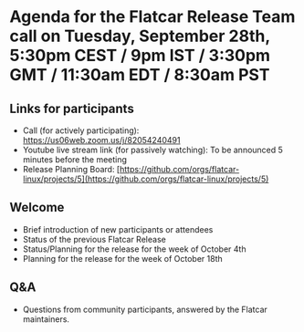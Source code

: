 # Agenda for the Flatcar Release Team call on Tuesday, September 28th, 5:30pm CEST / 9pm IST / 3:30pm GMT / 11:30am EDT / 8:30am PST

## Links for participants
- Call (for actively participating): https://us06web.zoom.us/j/82054240491
- Youtube live stream link (for passively watching): To be announced 5 minutes before the meeting
- Release Planning Board: [https://github.com/orgs/flatcar-linux/projects/5](https://github.com/orgs/flatcar-linux/projects/5)

## Welcome
- Brief introduction of new participants or attendees
- Status of the previous Flatcar Release
- Status/Planning for the release for the week of October 4th
- Planning for the release for the week of October 18th

## Q&A
- Questions from community participants, answered by the Flatcar maintainers.
